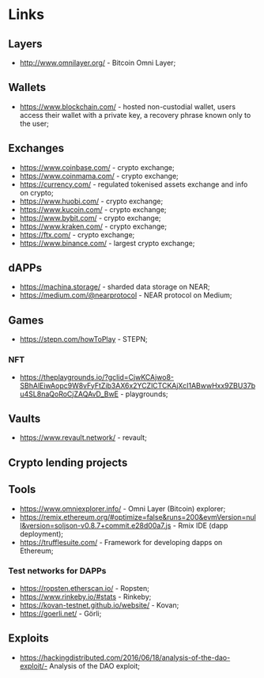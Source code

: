 # Links

## Layers

- http://www.omnilayer.org/ - Bitcoin Omni Layer;

## Wallets

- https://www.blockchain.com/ -  hosted non-custodial wallet, users access their wallet with a private key, a recovery phrase known only to the user;

## Exchanges

- https://www.coinbase.com/ - crypto exchange;
- https://www.coinmama.com/ - crypto exchange;
- https://currency.com/ - regulated tokenised assets exchange and info on crypto;
- https://www.huobi.com/ - crypto exchange;
- https://www.kucoin.com/ - crypto exchange;
- https://www.bybit.com/ - crypto exchange;
- https://www.kraken.com/ - crypto exchange;
- https://ftx.com/ - crypto exchange;
- https://www.binance.com/ - largest crypto exchange;

## dAPPs

- https://machina.storage/ - sharded data storage on NEAR;
- https://medium.com/@nearprotocol - NEAR protocol on Medium;

## Games

- https://stepn.com/howToPlay - STEPN;

### NFT

- https://theplaygrounds.io/?gclid=CjwKCAjwo8-SBhAlEiwAopc9W8vFyFtZib3AX6x2YCZlCTCKAjXcI1ABwwHxx9ZBU37bu4SL8naQoRoCjZAQAvD_BwE - playgrounds;

## Vaults

- https://www.revault.network/ - revault;

## Crypto lending projects 

## Tools

- https://www.omniexplorer.info/ - Omni Layer (Bitcoin) explorer;
- https://remix.ethereum.org/#optimize=false&runs=200&evmVersion=null&version=soljson-v0.8.7+commit.e28d00a7.js - Rmix IDE (dapp deployment);
- https://trufflesuite.com/ - Framework for developing dapps on Ethereum;

### Test networks for DAPPs

- https://ropsten.etherscan.io/ - Ropsten;
- https://www.rinkeby.io/#stats - Rinkeby;
- https://kovan-testnet.github.io/website/ - Kovan;
- https://goerli.net/ - Görli;

## Exploits

- https://hackingdistributed.com/2016/06/18/analysis-of-the-dao-exploit/- Analysis of the DAO exploit;